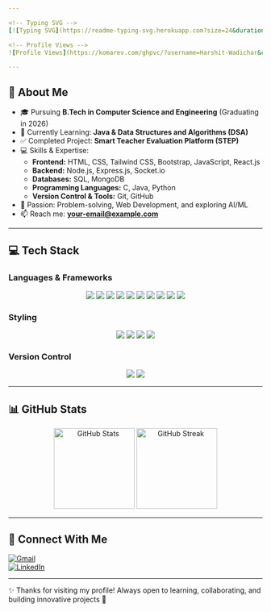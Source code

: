 ```yaml
---

<!-- Typing SVG -->
[![Typing SVG](https://readme-typing-svg.herokuapp.com?size=24&duration=4000&color=00F7FF&vCenter=true&multiline=true&width=600&height=80&lines=👋+Welcome+to+My+Profile!;I'm+Harshit+Wadichar+-+CSE+Student+%26+Developer)](https://git.io/typing-svg)

<!-- Profile Views -->
![Profile Views](https://komarev.com/ghpvc/?username=Harshit-Wadichar&color=blue&style=flat-square)

---
```


## 🚀 About Me
- 🎓 Pursuing **B.Tech in Computer Science and Engineering** (Graduating in 2026)  
- 🌱 Currently Learning: **Java & Data Structures and Algorithms (DSA)**  
- ✅ Completed Project: **Smart Teacher Evaluation Platform (STEP)**  
- 💻 Skills & Expertise:  
  - **Frontend:** HTML, CSS, Tailwind CSS, Bootstrap, JavaScript, React.js  
  - **Backend:** Node.js, Express.js, Socket.io  
  - **Databases:** SQL, MongoDB  
  - **Programming Languages:** C, Java, Python  
  - **Version Control & Tools:** Git, GitHub  
- 🧠 Passion: Problem-solving, Web Development, and exploring AI/ML  
- 📫 Reach me: **your-email@example.com**  

---

## 💻 Tech Stack

### **Languages & Frameworks**
<p align="center">
  <img src="https://img.shields.io/badge/C-00599C?logo=c&logoColor=white&style=for-the-badge" />
  <img src="https://img.shields.io/badge/Java-007396?logo=openjdk&logoColor=white&style=for-the-badge" />
  <img src="https://img.shields.io/badge/Python-3776AB?logo=python&logoColor=white&style=for-the-badge" />
  <img src="https://img.shields.io/badge/JavaScript-000000?logo=javascript&logoColor=F7DF1E&style=for-the-badge" />
  <img src="https://img.shields.io/badge/React-20232A?logo=react&logoColor=61DAFB&style=for-the-badge" />
  <img src="https://img.shields.io/badge/Node.js-339933?logo=node.js&logoColor=white&style=for-the-badge" />
  <img src="https://img.shields.io/badge/Express.js-000000?logo=express&logoColor=white&style=for-the-badge" />
  <img src="https://img.shields.io/badge/Socket.io-010101?logo=socketdotio&logoColor=white&style=for-the-badge" />
  <img src="https://img.shields.io/badge/MongoDB-47A248?logo=mongodb&logoColor=white&style=for-the-badge" />
  <img src="https://img.shields.io/badge/MySQL-4479A1?logo=mysql&logoColor=white&style=for-the-badge" />
</p>

### **Styling**
<p align="center">
  <img src="https://img.shields.io/badge/HTML5-E34F26?logo=html5&logoColor=white&style=for-the-badge" />
  <img src="https://img.shields.io/badge/CSS3-1572B6?logo=css3&logoColor=white&style=for-the-badge" />
  <img src="https://img.shields.io/badge/Tailwind_CSS-38B2AC?logo=tailwindcss&logoColor=white&style=for-the-badge" />
  <img src="https://img.shields.io/badge/Bootstrap-7952B3?logo=bootstrap&logoColor=white&style=for-the-badge" />
</p>

### **Version Control**
<p align="center">
  <img src="https://img.shields.io/badge/Git-F05032?logo=git&logoColor=white&style=for-the-badge" />
  <img src="https://img.shields.io/badge/GitHub-181717?logo=github&logoColor=white&style=for-the-badge" />
</p>


---

## 📊 GitHub Stats

<p align="center">
  <img src="https://github-readme-stats.vercel.app/api?username=Harshit-Wadichar&show_icons=true&theme=tokyonight" alt="GitHub Stats" height="160"/>
  <img src="https://streak-stats.demolab.com?user=Harshit-Wadichar&theme=tokyonight&hide_border=false" alt="GitHub Streak" height="160"/>
</p>

---

## 🔗 Connect With Me
[![Gmail](https://img.shields.io/badge/-Gmail-D14836?logo=gmail&logoColor=white)](mailto:manohar.wadichar9545@gmail.com)  
[![LinkedIn](https://img.shields.io/badge/-LinkedIn-blue?logo=linkedin&logoColor=white)](https://linkedin.com/in/harshit-wadichar-12b4482bb)  

---

✨ Thanks for visiting my profile! Always open to learning, collaborating, and building innovative projects 🚀


